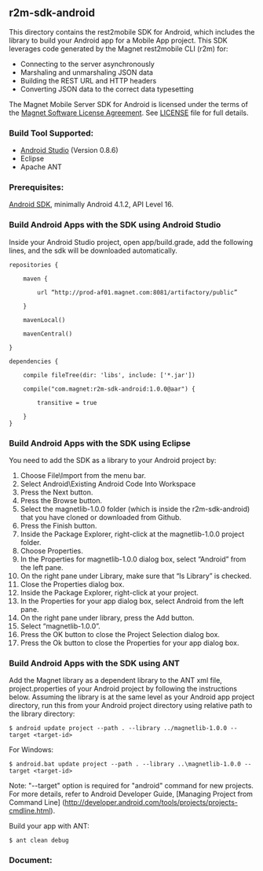 ## r2m-sdk-android

This directory contains the rest2mobile SDK for Android, which includes the library to build your Android app for a Mobile App project.
This SDK leverages code generated by the Magnet rest2mobile CLI (r2m) for:
- Connecting to the server asynchronously
- Marshaling and unmarshaling JSON data
- Building the REST URL and HTTP headers
- Converting JSON data to the correct data typesetting

The Magnet Mobile Server SDK for Android is licensed under the terms of the [Magnet Software License Agreement](http://www.magnet.com/resources/tos.html). See [LICENSE](https://github.com/magnetsystems/magnet-sdk-android/blob/master/LICENSE) file for full details.

### Build Tool Supported:

- [Android Studio](http://developer.android.com/sdk/installing/studio.html) (Version 0.8.6)
- Eclipse
- Apache ANT

### Prerequisites:

[Android SDK](http://developer.android.com/tools/index.html), minimally Android 4.1.2, API Level 16.

### Build Android Apps with the SDK using Android Studio

Inside your Android Studio project, open app/build.grade, add the following lines, and the sdk will be downloaded automatically. 
```
repositories {

    maven {
    
        url “http://prod-af01.magnet.com:8081/artifactory/public”
        
    }
    
    mavenLocal()
    
    mavenCentral()
    
}

dependencies {

    compile fileTree(dir: 'libs', include: ['*.jar'])
    
    compile("com.magnet:r2m-sdk-android:1.0.0@aar") {
    
        transitive = true
        
    }
}
```

### Build Android Apps with the SDK using Eclipse

You need to add the SDK as a library to your Android project by:

1. Choose File\Import from the menu bar.
2. Select Android\Existing Android Code Into Workspace
3. Press the Next button.
4. Press the Browse button.
5. Select the magnetlib-1.0.0 folder (which is inside the r2m-sdk-android) that you have cloned or downloaded from Github.
6. Press the Finish button.
7. Inside the Package Explorer, right-click at the magnetlib-1.0.0 project folder.
8. Choose Properties.
9. In the Properties for magnetlib-1.0.0 dialog box, select “Android” from the left pane.
10. On the right pane under Library, make sure that “Is Library” is checked.
11. Close the Properties dialog box.
12. Inside the Package Explorer, right-click at your project.
13. In the Properties for your app dialog box, select Android from the left pane.
14. On the right pane under library, press the Add button.
15. Select “magnetlib-1.0.0”.
16. Press the OK button to close the Project Selection dialog box.
17. Press the Ok button to close the Properties for your app dialog box. 


### Build Android Apps with the SDK using ANT

Add the Magnet library as a dependent library to the ANT xml file, project.properties of your Android project by following the instructions below. Assuming the library is at the same level as your Android app project directory, run this from your Android project directory using relative path to the library directory:

    $ android update project --path . --library ../magnetlib-1.0.0 --target <target-id>

For Windows:

    $ android.bat update project --path . --library ..\magnetlib-1.0.0 --target <target-id>

Note: "--target" option is required for "android" command for new projects. For more details, refer to Android Developer Guide, [Managing Project from Command Line] (http://developer.android.com/tools/projects/projects-cmdline.html).

Build your app with ANT:

    $ ant clean debug
    
### Document:
[Javadoc]:(https://magnetsystems.github.io/r2m-sdk-android/reference/com/magnet/android/mms/MagnetMobileClient.html)
